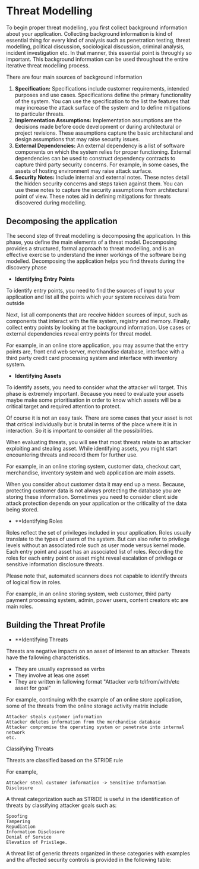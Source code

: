 # Threat Modelling

To begin proper threat modelling, you first collect background information about your application. Collecting background information is kind of essential thing for every kind of analysis such as penetration testing, threat modelling, political discussion, sociological discussion, criminal analysis, incident investigation etc. In that manner, this essential point is throughly so important. This background information can be used throughout the entire iterative threat modelling process.

There are four main sources of background information

1. **Specification:** Specifications include customer requirements, intended purposes and use cases. Specifications define the primary functionality of the system. You can use the specification to the list the features that may increase the attack surface of the system and to define mitigations to particular threats.
2. **Implementation Assumptions:** Implementation assumptions are the decisions made before code development or during architectural or project revisions. These assumptions capture the basic architectural and design assumptions that may raise security issues.
3. **External Dependencies:** An external dependency is a list of software components on which the system relies for proper functioning. External dependencies can be used to construct dependency contracts to capture third party security concerns. For example, in some cases, the assets of hosting environment may raise attack surface.
4. **Security Notes:** Include internal and external notes. These notes detail the hidden security concerns and steps taken against them. You can use these notes to capture the security assumptions from architectural point of view. These notes aid in defining mitigations for threats discovered during modelling.

## Decomposing the application

The second step of threat modelling is decomposing the application. In this phase, you define the main elements of a threat model. Decomposing provides a structured, formal approach to threat modelling, and is an effective exercise to understand the inner workings of the software being modelled. Decomposing the application helps you find threats during the discovery phase

* **Identifying Entry Points** 

To identify entry points, you need to find the sources of input to your application and list all the points which your system receives data from outside

Next, list all components that are receive hidden sources of input, such as components that interact with the file system, registry and memory. Finally, collect entry points by looking at the background information. Use cases or external dependencies reveal entry points for threat model.

For example, in an online store application, you may assume that the entry points are, front end web server, merchandise database, interface with a third party credit card processing system and interface with inventory system.

* **Identifying Assets**

To identify assets, you need to consider what the attacker will target. This phase is extremely important. Because you need to evaluate your assets maybe make some prioritisation in order to know which assets will be a critical target and required attention to protect.

Of course it is not an easy task. There are some cases that your asset is not that critical individually but is brutal in terms of the place where it is in interaction. So it is important to consider all the possibilities.

When evaluating threats, you will see that most threats relate to an attacker exploiting and stealing asset. While identifying assets, you might start encountering threats and record them for further use.

For example, in an online storing system, customer data, checkout cart, merchandise, inventory system and web application are main assets.

When you consider about customer data it may end up a mess. Because, protecting customer data is not always protecting the database you are storing these information. Sometimes you need to consider client side attack protection depends on your application or the criticality of the data being stored.

* **Identifying Roles

Roles reflect the set of privileges included in your application. Roles usually translate to the types of users of the system. But can also refer to privilege levels without an associated role such as user mode versus kernel mode. Each entry point and asset has an associated list of roles. Recording the roles for each entry point or asset might reveal escalation of privilege or sensitive information disclosure threats.

Please note that, automated scanners does not capable to identify threats of logical flow in roles.

For example, in an online storing system, web customer, third party payment processing system, admin, power users, content creators etc are main roles.

## Building the Threat Profile

* **Identifying Threats

Threats are negative impacts on an asset of interest to an attacker. Threats have the fallowing characteristics.

 * They are usually expressed as verbs 
 * They involve at leas one asset
 * They are written in fallowing format "Attacker verb to\from/with/etc asset for goal"

For example, continuing with the example of an online store application, some of the threats from the online storage activity matrix include

    Attacker steals customer information
    Attacker deletes information from the merchandise database
    Attacker compromise the operating system or penetrate into internal network
    etc.

Classifying Threats

Threats are classified based on the STRIDE rule

For example,

    Attacker steal customer information -> Sensitive Information Disclosure

A threat categorization such as STRIDE is useful in the identification of threats by classifying attacker goals such as:

    Spoofing
    Tampering
    Repudiation
    Information Disclosure
    Denial of Service
    Elevation of Privilege.

A threat list of generic threats organized in these categories with examples and the affected security controls is provided in the following table:

